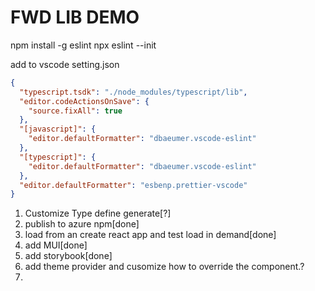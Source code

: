 # FWD LIB DEMO

npm install -g eslint
npx eslint --init

add to vscode setting.json

```json
{
  "typescript.tsdk": "./node_modules/typescript/lib",
  "editor.codeActionsOnSave": {
    "source.fixAll": true
  },
  "[javascript]": {
    "editor.defaultFormatter": "dbaeumer.vscode-eslint"
  },
  "[typescript]": {
    "editor.defaultFormatter": "dbaeumer.vscode-eslint"
  },
  "editor.defaultFormatter": "esbenp.prettier-vscode"
}
```

<!-- "type": "commonjs", change to module if want to build to dist folder. -->

1. Customize Type define generate[?]
2. publish to azure npm[done]
3. load from an create react app and test load in demand[done]
4. add MUI[done]
5. add storybook[done]
6. add theme provider and cusomize how to override the component.?
7.
